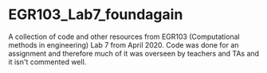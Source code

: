 # EGR103_Lab7_foundagain

A collection of code and other resources from EGR103 (Computational methods in engineering) Lab 7 from April 2020. Code was done for an assignment and therefore much of it was overseen by teachers and TAs and it isn't commented well.
